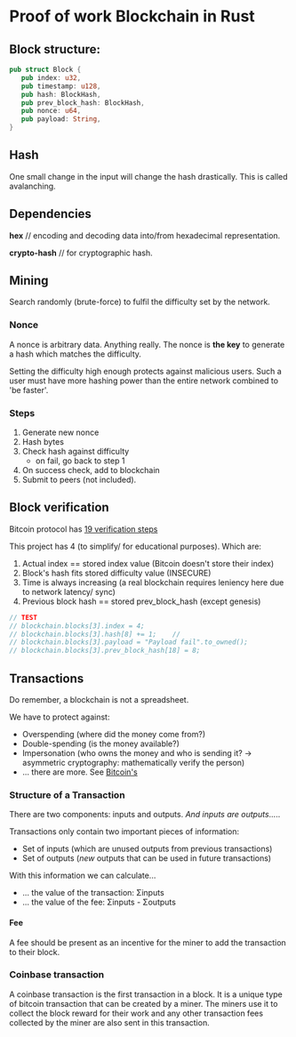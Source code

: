 # Proof of work Blockchain in Rust

## Block structure:

```rust
pub struct Block {
   pub index: u32,
   pub timestamp: u128,
   pub hash: BlockHash,
   pub prev_block_hash: BlockHash,
   pub nonce: u64,
   pub payload: String,
}
```

## Hash

One small change in the input will change the hash drastically. This is called avalanching.

## Dependencies

**hex** // encoding and decoding data into/from hexadecimal representation.

**crypto-hash** // for cryptographic hash.

## Mining

Search randomly (brute-force) to fulfil the difficulty set by the network.

### Nonce

A nonce is arbitrary data. Anything really. The nonce is **the key** to generate a hash which matches the difficulty.

Setting the difficulty high enough protects against malicious users. Such a user must have more hashing power than the
entire network combined to 'be faster'.

### Steps

1. Generate new nonce
2. Hash bytes
3. Check hash against difficulty
   * on fail, go back to step 1
5. On success check, add to blockchain
6. Submit to peers (not included).

## Block verification

Bitcoin protocol has [19 verification steps](https://en.bitcoin.it/wiki/Protocol_rules#.22block.22_messages)

This project has 4 (to simplify/ for educational purposes). Which are:

1. Actual index == stored index value (Bitcoin doesn't store their index)
2. Block's hash fits stored difficulty value (INSECURE)
3. Time is always increasing (a real blockchain requires leniency here due to network latency/ sync)
4. Previous block hash == stored prev_block_hash (except genesis)

```rust
// TEST
// blockchain.blocks[3].index = 4;
// blockchain.blocks[3].hash[8] += 1;    //
// blockchain.blocks[3].payload = "Payload fail".to_owned();
// blockchain.blocks[3].prev_block_hash[18] = 8;
```

## Transactions

Do remember, a blockchain is not a spreadsheet.

We have to protect against:

* Overspending (where did the money come from?)
* Double-spending (is the money available?)
* Impersonation (who owns the money and who is sending it? -> asymmetric cryptography: mathematically verify the person)
* ... there are more. See [Bitcoin's](https://en.bitcoin.it/wiki/Protocol_rules#.22tx.22_messages)

### Structure of a Transaction

There are two components: inputs and outputs. _And inputs are outputs_.....

Transactions only contain two important pieces of information:

* Set of inputs (which are unused outputs from previous transactions)
* Set of outputs (_new_ outputs that can be used in future transactions)

With this information we can calculate...

* ... the value of the transaction: Σinputs
* ... the value of the fee: Σinputs - Σoutputs

#### Fee

A fee should be present as an incentive for the miner to add the transaction to their block.

### Coinbase transaction

A coinbase transaction is the first transaction in a block. It is a unique type of bitcoin transaction that can be
created by a miner. The miners use it to collect the block reward for their work and any other transaction fees
collected by the miner are also sent in this transaction.
